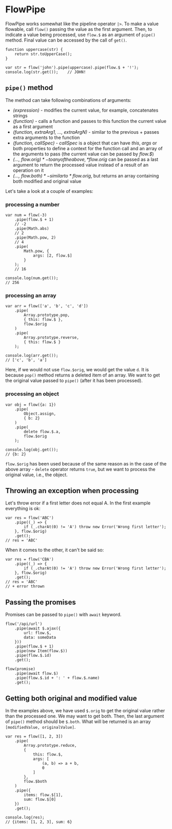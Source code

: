 # FlowPipe

FlowPipe works somewhat like the pipeline operator `|>`.
To make a value flowable, call `flow()` passing the value as the first argument. Then, to indicate a value being processed, use `flow.$` as an argument of `pipe()` method. Final value can be accessed by the call of `get()`.

```
function uppercase(str) {
	return str.toUpperCase();
}

var str = flow('john').pipe(uppercase).pipe(flow.$ + '!');
console.log(str.get());    // JOHN!
```

## `pipe()` method

The method can take following combinations of arguments:

* *(expression)* - modifies the current value, for example, concatenates strings
* *(function)* - calls a function and passes to this function the current value as a first argument
* *(function, extraArg1, ..., extraArgN)* - similar to the previous + passes extra arguments to the function
* *(function, callSpec)* - *callSpec* is a object that can have *this*, *args* or both properties to define a context for the function call and an array of the arguments to pass (the current value can be passed by *flow.$*)
* *(..., flow.$orig)* - to any of the above, *flow.$orig* can be passed as a last argument to return the processed value instead of a result of an operation on it
* *(..., flow.$both)* - similar to *flow.$orig*, but returns an array containing both modified and original value

Let's take a look at a couple of examples:

### processing a number

```
var num = flow(-3)
	.pipe(flow.$ + 1)
	// -2
	.pipe(Math.abs)
	// 2
	.pipe(Math.pow, 2)
	// 4
	.pipe(
		Math.pow, {
			args: [2, flow.$]
		}
	);
	// 16

console.log(num.get());
// 256
```

### processing an array

```
var arr = flow(['a', 'b', 'c', 'd'])
	.pipe(
		Array.prototype.pop,
		{ this: flow.$ },
		flow.$orig
	)
	.pipe(
		Array.prototype.reverse,
		{ this: flow.$ }
	);

console.log(arr.get());
// ['c', 'b', 'a']
```

Here, if we would not use `flow.$orig`, we would get the value `d`. It is because `pop()` method returns a deleted item of an array. We want to get the original value passed to `pipe()` (after it has been processed).

### processing an object

```
var obj = flow({a: 1})
	.pipe(
		Object.assign,
		{ b: 2}
	)
	.pipe(
		delete flow.$.a,
		flow.$orig
	);

console.log(obj.get());
// {b: 2}
```

`flow.$orig` has been used because of the same reason as in the case of the above array - `delete` operator returns `true`, but we want to process the original value, i.e., the object.

## Throwing an exception when processing

Let's throw error if a first letter does not equal A.
In the first example everything is ok:

```
var res = flow('ABC')
	.pipe((_) => {
		if (_.charAt(0) != 'A') throw new Error('Wrong first letter');
	}, flow.$orig)
	.get();
// res = 'ABC'
```

When it comes to the other, it can't be said so:

```
var res = flow('CBA')
	.pipe((_) => {
		if (_.charAt(0) != 'A') throw new Error('Wrong first letter');
	}, flow.$orig)
	.get();
// res = 'ABC'
// + error thrown
```

## Passing the promises

Promises can be passed to `pipe()` with `await` keyword.

```
flow('/api/url')
	.pipe(await $.ajax({
		url: flow.$,
		data: someData
	}))
	.pipe(flow.$ + 1)
	.pipe(new Item(flow.$))
	.pipe(flow.$.id)
	.get();
```

```
flow(promise)
	.pipe(await flow.$)
	.pipe(flow.$.id + ': ' + flow.$.name)
	.get();
```

## Getting both original and modified value

In the examples above, we have used `$.orig` to get the original value rather than the processed one. We may want to get both. Then, the last argument of `pipe()` method should be `$.both`. What will be returned is an array `[modifiedValue, originalValue]`.

```
var res = flow([1, 2, 3])
	.pipe(
		Array.prototype.reduce,
		{
			this: flow.$,
			args: [
				(a, b) => a + b,
				0
			]
		},
		flow.$both
	)
	.pipe({
		items: flow.$[1],
		sum: flow.$[0]
	})
	.get();

console.log(res);
// {items: [1, 2, 3], sum: 6}
```
